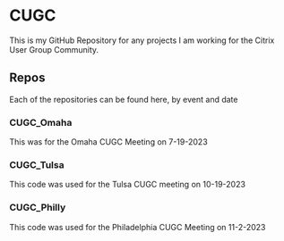 # CUGC
This is my GitHub Repository for any projects I am working for the Citrix User Group Community.

## Repos

Each of the repositories can be found here, by event and date

### CUGC_Omaha
This was for the Omaha CUGC Meeting on 7-19-2023

### CUGC_Tulsa
This code was used for the Tulsa CUGC meeting on 10-19-2023

### CUGC_Philly
This code was used for the Philadelphia CUGC Meeting on 11-2-2023
